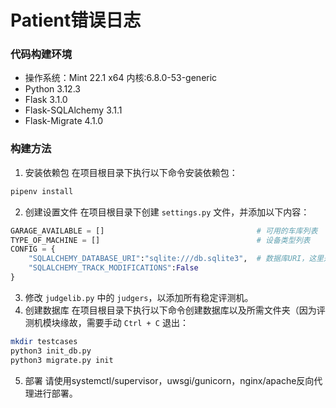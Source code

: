 # Patient错误日志
### 代码构建环境
* 操作系统：Mint 22.1 x64 内核:6.8.0-53-generic
* Python 3.12.3
* Flask 3.1.0
* Flask-SQLAlchemy 3.1.1
* Flask-Migrate 4.1.0
### 构建方法
1. 安装依赖包
在项目根目录下执行以下命令安装依赖包：
```bash
pipenv install
```
2. 创建设置文件
在项目根目录下创建 `settings.py` 文件，并添加以下内容：
```python
GARAGE_AVAILABLE = []                                  # 可用的车库列表
TYPE_OF_MACHINE = []                                   # 设备类型列表
CONFIG = {
    "SQLALCHEMY_DATABASE_URI":"sqlite:///db.sqlite3",  # 数据库URI，这里是测试数据库，如需生产部署请使用高性能数据库
    "SQLALCHEMY_TRACK_MODIFICATIONS":False
}
```
3. 修改 `judgelib.py` 中的 `judgers`，以添加所有稳定评测机。
4. 创建数据库
在项目根目录下执行以下命令创建数据库以及所需文件夹（因为评测机模块缘故，需要手动 `Ctrl + C` 退出：
```bash
mkdir testcases
python3 init_db.py
python3 migrate.py init
```
5. 部署
请使用systemctl/supervisor，uwsgi/gunicorn，nginx/apache反向代理进行部署。